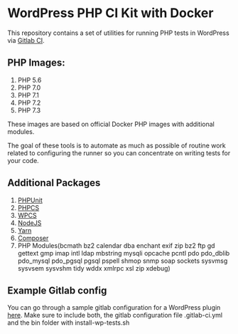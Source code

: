 # WordPress PHP CI Kit with Docker

This repository contains a set of utilities for running PHP tests in WordPress via [Gitlab CI](https://about.gitlab.com/gitlab-ci/).

## PHP Images:

1. PHP 5.6
1. PHP 7.0
1. PHP 7.1
1. PHP 7.2
1. PHP 7.3

These images are based on official Docker PHP images with additional modules.

The goal of these tools is to automate as much as possible of routine work related to configuring the runner so you can concentrate on writing tests for your code.

## Additional Packages

1. [PHPUnit](https://github.com/sebastianbergmann/phpunit)
1. [PHPCS](https://github.com/squizlabs/PHP_CodeSniffer)
1. [WPCS](https://github.com/WordPress-Coding-Standards/WordPress-Coding-Standards)
1. [NodeJS](https://github.com/nodejs/node)
1. [Yarn](https://github.com/yarnpkg/yarn)
1. [Composer](https://github.com/composer/composer)
1. PHP Modules(bcmath bz2 calendar dba enchant exif zip bz2 ftp gd gettext gmp imap intl ldap mbstring mysqli opcache pcntl pdo pdo_dblib pdo_mysql pdo_pgsql pgsql pspell shmop snmp soap sockets sysvmsg sysvsem sysvshm tidy wddx xmlrpc xsl zip xdebug)

## Example Gitlab config

You can go through a sample gitlab configuration for a WordPress plugin [here](sample-gitlab-config).
Make sure to include both, the gitlab configuration file .gitlab-ci.yml and the bin folder with install-wp-tests.sh